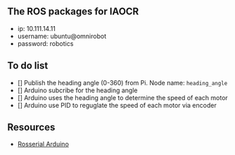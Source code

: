 ## The ROS packages for IAOCR

- ip: 10.111.14.11
- username: ubuntu@omnirobot
- password: robotics

## To do list
- [] Publish the heading angle (0-360) from Pi. Node name: `heading_angle`
- [] Arduino subcribe for the heading angle
- [] Arduino uses the heading angle to determine the speed of each motor
- [] Arduino use PID to reguglate the speed of each motor via encoder

## Resources
- [Rosserial Arduino](http://wiki.ros.org/rosserial_arduino/Tutorials)
